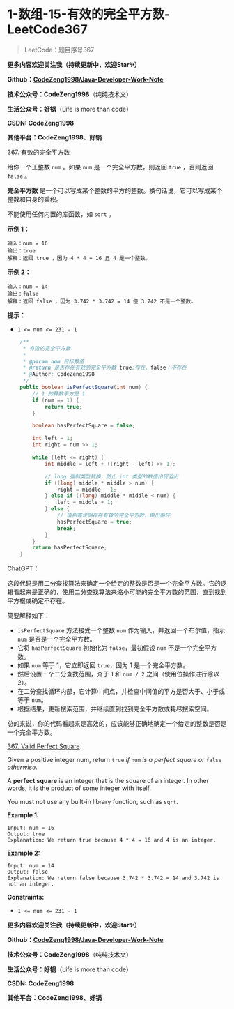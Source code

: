 # 1-数组-15-有效的完全平方数- LeetCode367

> LeetCode：题目序号367

**更多内容欢迎关注我（持续更新中，欢迎Star✨）**

**Github：[CodeZeng1998/Java-Developer-Work-Note](https://github.com/CodeZeng1998/Java-Developer-Work-Note)**

**技术公众号：CodeZeng1998**（纯纯技术文）

**生活公众号：好锅**（Life is more than code）

**CSDN: CodeZeng1998**

**其他平台：CodeZeng1998**、**好锅**



[367. 有效的完全平方数](https://leetcode.cn/problems/valid-perfect-square/)

给你一个正整数 `num` 。如果 `num` 是一个完全平方数，则返回 `true` ，否则返回 `false` 。

**完全平方数** 是一个可以写成某个整数的平方的整数。换句话说，它可以写成某个整数和自身的乘积。

不能使用任何内置的库函数，如 `sqrt` 。

 

**示例 1：**

```
输入：num = 16
输出：true
解释：返回 true ，因为 4 * 4 = 16 且 4 是一个整数。
```

**示例 2：**

```
输入：num = 14
输出：false
解释：返回 false ，因为 3.742 * 3.742 = 14 但 3.742 不是一个整数。
```

 

**提示：**

- `1 <= num <= 231 - 1`



```java
    /**
     * 有效的完全平方数
     *
     * @param num 目标数值
     * @return 是否存在有效的完全平方数 true:存在、false：不存在 
     * @Author: CodeZeng1998
     */
    public boolean isPerfectSquare(int num) {
        // 1 的算数平方是 1
        if (num == 1) {
            return true;
        }

        boolean hasPerfectSquare = false;

        int left = 1;
        int right = num >> 1;

        while (left <= right) {
            int middle = left + ((right - left) >> 1);

            // long 强制类型转换，防止 int 类型的数值出现溢出
            if ((long) middle * middle > num) {
                right = middle - 1;
            } else if ((long) middle * middle < num) {
                left = middle + 1;
            } else {
                // 值相等说明存在有效的完全平方数，跳出循环
                hasPerfectSquare = true;
                break;
            }
        }
        return hasPerfectSquare;
    }
```



ChatGPT：

这段代码是用二分查找算法来确定一个给定的整数是否是一个完全平方数。它的逻辑看起来是正确的，使用二分查找算法来缩小可能的完全平方数的范围，直到找到平方根或确定不存在。

简要解释如下：

- `isPerfectSquare` 方法接受一个整数 `num` 作为输入，并返回一个布尔值，指示 `num` 是否是一个完全平方数。
- 它将 `hasPerfectSquare` 初始化为 `false`，最初假设 `num` 不是一个完全平方数。
- 如果 `num` 等于 1，它立即返回 `true`，因为 1 是一个完全平方数。
- 然后设置一个二分查找范围，介于 1 和 `num / 2` 之间（使用位操作进行除以 2）。
- 在二分查找循环内部，它计算中间点，并检查中间值的平方是否大于、小于或等于 `num`。
- 根据结果，更新搜索范围，并继续直到找到完全平方数或耗尽搜索空间。

总的来说，你的代码看起来是高效的，应该能够正确地确定一个给定的整数是否是一个完全平方数。







[367. Valid Perfect Square](https://leetcode.cn/problems/valid-perfect-square/)

Given a positive integer num, return `true` *if* `num` *is a perfect square or* `false` *otherwise*.

A **perfect square** is an integer that is the square of an integer. In other words, it is the product of some integer with itself.

You must not use any built-in library function, such as `sqrt`.

 

**Example 1:**

```
Input: num = 16
Output: true
Explanation: We return true because 4 * 4 = 16 and 4 is an integer.
```

**Example 2:**

```
Input: num = 14
Output: false
Explanation: We return false because 3.742 * 3.742 = 14 and 3.742 is not an integer.
```

 

**Constraints:**

- `1 <= num <= 231 - 1`





**更多内容欢迎关注我（持续更新中，欢迎Star✨）**

**Github：[CodeZeng1998/Java-Developer-Work-Note](https://github.com/CodeZeng1998/Java-Developer-Work-Note)**

**技术公众号：CodeZeng1998**（纯纯技术文）

**生活公众号：好锅**（Life is more than code）

**CSDN: CodeZeng1998**

**其他平台：CodeZeng1998**、**好锅**
